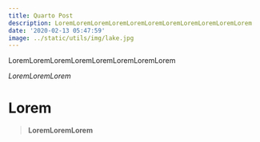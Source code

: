 ```yaml
---
title: Quarto Post
description: LoremLoremLoremLoremLoremLoremLoremLoremLoremLoremLorem
date: '2020-02-13 05:47:59'
image: ../static/utils/img/lake.jpg
---
```

LoremLoremLoremLoremLoremLoremLoremLorem

*LoremLoremLorem*

# Lorem

> **LoremLoremLorem**
